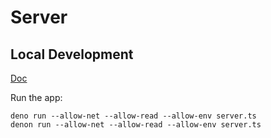 # Server

## Local Development

[Doc](https://deno.land/x/denon)

Run the app:

```
deno run --allow-net --allow-read --allow-env server.ts
denon run --allow-net --allow-read --allow-env server.ts
```
